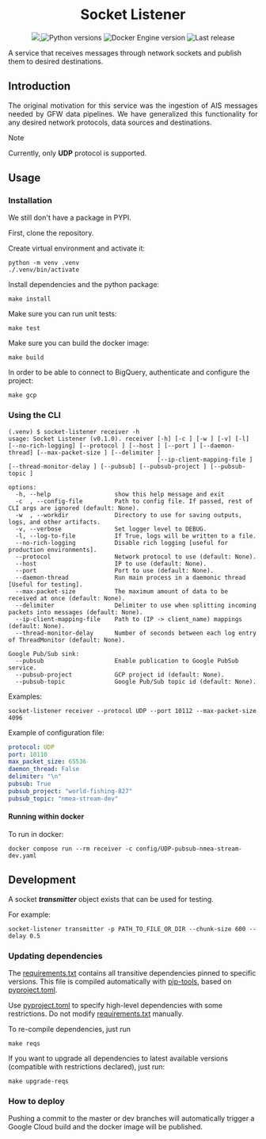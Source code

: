 <h1 align="center" style="border-bottom: none;"> Socket Listener </h1>

<p align="center">
  <a href="https://codecov.io/gh/GlobalFishingWatch/ais-listener" > 
    <img src="https://codecov.io/gh/GlobalFishingWatch/ais-listener/branch/dev/graph/badge.svg?token=VrsRdRuei9"/> 
  </a>
  <a>
    <img alt="Python versions" src="https://img.shields.io/badge/python-3.9%20%7C%203.10%20%7C%203.11%20%7C%203.12-blue">
  </a>
  <a>
    <img alt="Docker Engine version" src="https://img.shields.io/badge/DockerEngine-v27-yellow">
  </a>
  <a>
    <img alt="Last release" src="https://img.shields.io/github/v/release/GlobalFishingWatch/ais-listener">
  </a>
</p>

A service that receives messages through network sockets and publish them to desired destinations.

[pip-tools]: https://pip-tools.readthedocs.io/en/stable/
[pyproject.toml]: pyproject.toml
[requirements.txt]: requirements.txt
[sample/sources.yaml]: sample/sources.yaml
[sample/nmea.txt]: sample/nmea.txt

## Introduction

<div align="justify">

The original motivation for this service
was the ingestion of AIS messages needed by GFW data pipelines.
We have generalized this functionality for any desired network protocols,
data sources and destinations.

</div>

> [!NOTE]
> Currently, only **UDP** protocol is supported.

## Usage

### Installation

We still don't have a package in PYPI.

First, clone the repository.

Create virtual environment and activate it:
```shell
python -m venv .venv
./.venv/bin/activate
```
Install dependencies and the python package:
```shell
make install
```
Make sure you can run unit tests:
```shell
make test
```
Make sure you can build the docker image:
```shell
make build
```
In order to be able to connect to BigQuery, authenticate and configure the project:
```shell
make gcp
```

### Using the CLI

```shell
(.venv) $ socket-listener receiver -h
usage: Socket Listener (v0.1.0). receiver [-h] [-c ] [-w ] [-v] [-l] [--no-rich-logging] [--protocol ] [--host ] [--port ] [--daemon-thread] [--max-packet-size ] [--delimiter ]
                                          [--ip-client-mapping-file ] [--thread-monitor-delay ] [--pubsub] [--pubsub-project ] [--pubsub-topic ]

options:
  -h, --help                  show this help message and exit
  -c  , --config-file         Path to config file. If passed, rest of CLI args are ignored (default: None).
  -w  , --workdir             Directory to use for saving outputs, logs, and other artifacts.
  -v, --verbose               Set logger level to DEBUG.
  -l, --log-to-file           If True, logs will be written to a file.
  --no-rich-logging           Disable rich logging [useful for production environments].
  --protocol                  Network protocol to use (default: None).
  --host                      IP to use (default: None).
  --port                      Port to use (default: None).
  --daemon-thread             Run main process in a daemonic thread [Useful for testing].
  --max-packet-size           The maximum amount of data to be received at once (default: None).
  --delimiter                 Delimiter to use when splitting incoming packets into messages (default: None).
  --ip-client-mapping-file    Path to (IP -> client_name) mappings (default: None).
  --thread-monitor-delay      Number of seconds between each log entry of ThreadMonitor (default: None).

Google Pub/Sub sink:
  --pubsub                    Enable publication to Google PubSub service.
  --pubsub-project            GCP project id (default: None).
  --pubsub-topic              Google Pub/Sub topic id (default: None).
```

Examples:
```shell
socket-listener receiver --protocol UDP --port 10112 --max-packet-size 4096
```

Example of configuration file:
```yaml
protocol: UDP
port: 10110
max_packet_size: 65536
daemon_thread: False
delimiter: "\n"
pubsub: True
pubsub_project: "world-fishing-827"
pubsub_topic: "nmea-stream-dev"
```

#### Running within docker

To run in docker:
```shell
docker compose run --rm receiver -c config/UDP-pubsub-nmea-stream-dev.yaml
```

## Development

A socket _**transmitter**_ object exists that can be used for testing.

For example:
```shell
socket-listener transmitter -p PATH_TO_FILE_OR_DIR --chunk-size 600 --delay 0.5
```

### Updating dependencies

The [requirements.txt] contains all transitive dependencies pinned to specific versions.
This file is compiled automatically with [pip-tools], based on [pyproject.toml].

Use [pyproject.toml] to specify high-level dependencies with some restrictions.
Do not modify [requirements.txt] manually.

To re-compile dependencies, just run
```shell
make reqs
```

If you want to upgrade all dependencies to latest available versions
(compatible with restrictions declared), just run:
```shell
make upgrade-reqs
```

### How to deploy

Pushing a commit to the master or dev branches
will automatically trigger a Google Cloud build and the docker image will be published.
